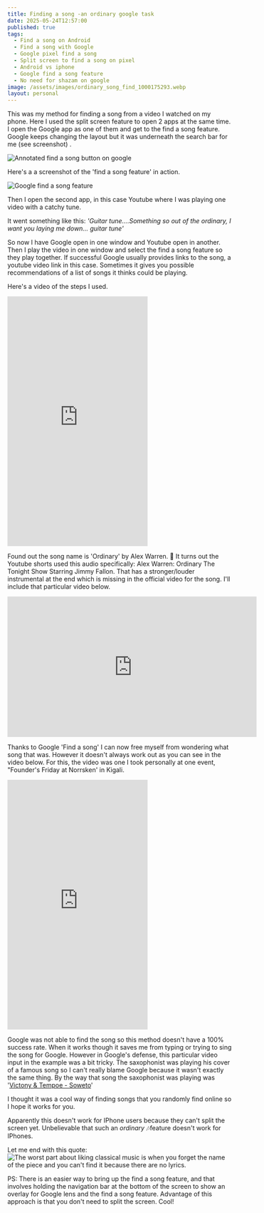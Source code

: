 ```yaml
---
title: Finding a song -an ordinary google task
date: 2025-05-24T12:57:00
published: true
tags:
  - Find a song on Android
  - Find a song with Google
  - Google pixel find a song
  - Split screen to find a song on pixel
  - Android vs iphone
  - Google find a song feature
  - No need for shazam on google
image: /assets/images/ordinary_song_find_1000175293.webp
layout: personal
---
```

This was my method for finding a song from a video I watched on my phone. Here I used the split screen feature to open 2 apps at the same time. I open the Google app as one of them and get to the find a song feature. Google keeps changing the layout but it was underneath the search bar for me (see screenshot) . 

![Annotated find a song button on google](/assets/images/1000175293.png "Annotated find a song button on google")

Here's a a screenshot of the 'find a song feature' in action. 

![Google find a song feature](/assets/images/1000175292.png "Google find a song feature")

Then I open the second app, in this case Youtube where I was playing one video with a catchy tune.

It went something like this: _'Guitar tune....Something so out of the ordinary, I want you laying me down... guitar tune'_

So now I have Google open in one window and Youtube open in another. Then I play the video in one window and select the find a song feature so they play together. If successful Google usually provides links to the song, a youtube video link in this case. Sometimes it gives you possible recommendations of a list of songs it thinks could be playing.

Here's a video of the steps I used.

<iframe width="315" height="560" src="https://www.youtube.com/embed/8vCgiVB8bZQ" title="Finding a song from youtube shorts with google feature" frameborder="0" allow="accelerometer; autoplay; clipboard-write; encrypted-media; gyroscope; picture-in-picture; web-share" referrerpolicy="strict-origin-when-cross-origin" allowfullscreen></iframe>

Found out the song name is 'Ordinary' by Alex Warren. 🙂 It turns out the Youtube shorts used this audio specifically: Alex Warren: Ordinary The Tonight Show Starring Jimmy Fallon. That has a stronger/louder  instrumental at the end which is missing in the official video for the song.  I'll include that particular video below.

<iframe width="560" height="315" src="https://www.youtube.com/embed/P8mx2NVu4OA" title="Alex Warren: Ordinary  The Tonight Show Starring Jimmy Fallon" frameborder="0" allow="accelerometer; autoplay; clipboard-write; encrypted-media; gyroscope; picture-in-picture" allowfullscreen></iframe>

Thanks to Google 'Find a song' I can now free myself from wondering what song that was. However it doesn't always work out as you can see in the video below. For this, the video was one I took personally at one event, "Founder's Friday at Norrsken' in Kigali. 

<iframe width="315" height="560" src="https://www.youtube.com/embed/IyikWqqkElY" title="Finding a song from youtube shorts with google feature" frameborder="0" allow="accelerometer; autoplay; clipboard-write; encrypted-media; gyroscope; picture-in-picture; web-share" referrerpolicy="strict-origin-when-cross-origin" allowfullscreen></iframe>

Google was not able to find the song so this method doesn't have a 100% success rate. When it works though it saves me from typing or trying to sing the song for Google. However in Google's defense,  this particular video input in the example was a bit tricky. The saxophonist was playing his cover of a famous song so I can't really blame Google because it wasn't exactly the same thing. By the way that song the saxophonist was playing was '[Victony & Tempoe - Soweto](https://www.youtube.com/watch?v=DPBRGWUgQsA)'

I thought it was a cool way of finding songs that you randomly find online so I hope it works for you.

Apparently this doesn't work for IPhone users because they can't split the screen yet. Unbelievable that such an _ordinary_ 🎶feature doesn't work for IPhones.

 Let me end with this quote:![The worst part about liking classical music is when you forget the name of the piece and you can't find it because there are no lyrics.](/assets/images/worst_part_of_classical_music.jpeg "The worst part about liking classical music is when you forget the name of the piece and you can't find it because there are no lyrics.")

PS: There is an easier way to bring up the find a song feature, and that involves holding the navigation bar at the bottom of the screen to show an overlay for Google lens and the find a song feature. Advantage of this approach is that you don't need to split the screen. Cool!
